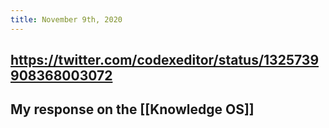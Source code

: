 ```yaml
---
title: November 9th, 2020
---
```


## https://twitter.com/codexeditor/status/1325739908368003072

## 

## My response on the [[Knowledge OS]]
